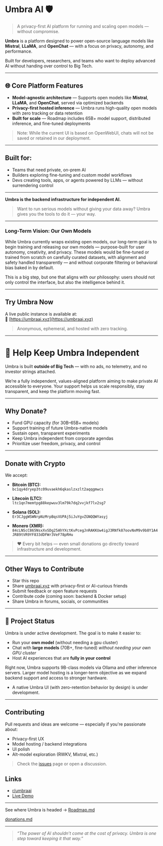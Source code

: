 # Umbra AI 🛡️

>  A privacy-first AI platform for running and scaling open models — without compromise.

**Umbra** is a platform designed to power open-source language models like **Mistral**, **LLaMA**, and **OpenChat** — with a focus on privacy, autonomy, and performance.

Built for developers, researchers, and teams who want to deploy advanced AI without handing over control to Big Tech.

---

## 🌐 Core Platform Features

-  **Model-agnostic architecture** — Supports open models like **Mistral**, **LLaMA**, and **OpenChat**, served via optimized backends
-  **Privacy-first hosted inference** — Umbra runs high-quality open models with zero tracking or data retention
-  **Built for scale** — Roadmap includes 65B+ model support, distributed inference, and fine-tuned deployments

> Note: While the current UI is based on OpenWebUI, chats will not be saved or retained in our deployment.

---

## Built for:

- Teams that need private, on-prem AI
- Builders exploring fine-tuning and custom model workflows
- Devs creating tools, apps, or agents powered by LLMs — without surrendering control

---

**Umbra is the backend infrastructure for independent AI.**

> Want to run serious models without giving your data away? Umbra gives you the tools to do it — your way.

---

###  Long-Term Vision: Our Own Models

While Umbra currently wraps existing open models, our long-term goal is to begin training and releasing our own models — purpose-built for user autonomy, creativity, and privacy. These models would be fine-tuned or trained from scratch on carefully curated datasets, with alignment and safety handled transparently — and without corporate filtering or behavioral bias baked in by default.

This is a big step, but one that aligns with our philosophy: users should not only control the interface, but also the intelligence behind it.

---

##  Try Umbra Now

A live public instance is available at:  
🔗 [https://umbraai.xyz](https://umbraai.xyz)

> Anonymous, ephemeral, and hosted with zero tracking. 

---

# 💸 Help Keep Umbra Independent

Umbra is built **outside of Big Tech** — with no ads, no telemetry, and no investor strings attached.

We’re a fully independent, values-aligned platform aiming to make private AI accessible to everyone. Your support helps us scale responsibly, stay transparent, and keep the platform moving fast.

---

## Why Donate?

-  Fund GPU capacity (for 30B–65B+ models)
-  Support training of future Umbra-native models
-  Sustain open, transparent experiments
-  Keep Umbra independent from corporate agendas
-  Prioritize user freedom, privacy, and control

---

## Donate with Crypto

We accept:

- **Bitcoin (BTC):**  
  `bc1qy4dryep3tc09uvaekh6qkaslzxzlt2aqqgmwcs`

- **Litecoin (LTC):**  
  `ltc1qn7memtpg88kepwuv3lm79k7dq2vvjkf7lv2sg7`

- **Solana (SOL):**  
  `Er3CJggWSWNrpNzMrpBqsVUPAj5iJuYgvZGNQQWYasyj`

- **Monero (XMR):**  
  `84cLNScC865NsxXvSDg25AhYXctKvPcegJnRAKKUw4igJ3RNfk87oovNxM9v9b8Y1A4JR89tVR9YF833dDFWr3VeF78pRHu`

> ❤️ Every bit helps — even small donations go directly toward infrastructure and development.

---

##  Other Ways to Contribute

-  Star this repo
-  Share [umbraai.xyz](https://umbraai.xyz) with privacy-first or AI-curious friends
-  Submit feedback or open feature requests
-  Contribute code (coming soon: backend & Docker setup)
-  Share Umbra in forums, socials, or communities
---

## 🚧 Project Status

Umbra is under active development. The goal is to make it easier to:

- Run your **own model** (without needing a gpu cluster)
- Chat with **large models** (70B+, fine-tuned) *without needing your own GPU cluster*
- Host AI experiences that are **fully in your control**

Right now, Umbra supports 9B-class models via Ollama and other inference servers. Larger model hosting is a longer-term objective as we expand backend support and access to stronger hardware.

- A native Umbra UI (with zero-retention behavior by design) is under development.
---

##  Contributing

Pull requests and ideas are welcome — especially if you're passionate about:
- Privacy-first UX
- Model hosting / backend integrations
- UI polish
- Alt-model exploration (RWKV, Mixtral, etc.)

> Check the [issues](https://github.com/umbra-ai1/umbra-ai/issues) page or open a discussion.


## Links

- [r/umbraai](https://www.reddit.com/r/umbraai/)
- [Live Demo](https://umbraai.xyz)
---

 See where Umbra is headed → [Roadmap.md](./docs/Roadmap.md)

[donations.md](./docs/donations.md)

---

> _“The power of AI shouldn’t come at the cost of privacy. Umbra is one step toward keeping it that way.”_

